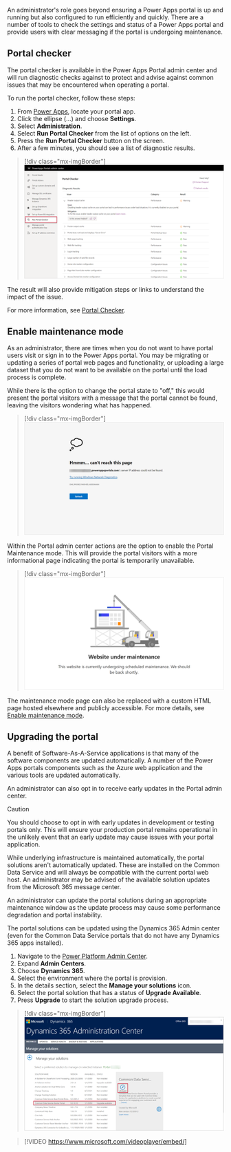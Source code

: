 An administrator's role goes beyond ensuring a Power Apps portal is up and running but also configured to run efficiently and quickly.  There are a number of tools to check the settings and status of a Power Apps portal and provide users with clear messaging if the portal is undergoing maintenance.

## Portal checker

The portal checker is available in the Power Apps Portal admin center and will run diagnostic checks against to protect and advise against common issues that may be encountered when operating a portal.

To run the portal checker, follow these steps:

1. From [Power Apps](https://make.powerapps.com/?azure-portal=true), locate your portal app.
1. Click the ellipse (...) and choose **Settings**.
1. Select **Administration**.
1. Select **Run Portal Checker** from the list of options on the left.
1. Press the **Run Portal Checker** button on the screen.
1. After a few minutes, you should see a list of diagnostic results.

> [!div class="mx-imgBorder"]
> [![Portal Checker](../media/portal-checker.png)](../media/portal-checker.png#lightbox)

The result will also provide mitigation steps or links to understand the impact of the issue.

For more information, see [Portal Checker](https://docs.microsoft.com/powerapps/maker/portals/admin/portal-checker/?azure-portal=true).

## Enable maintenance mode

As an administrator, there are times when you do not want to have portal users visit or sign in to the Power Apps portal.  You may be migrating or updating a series of portal web pages and functionality, or uploading a large dataset that you do not want to be available on the portal until the load process is complete.

While there is the option to change the portal state to "off," this would present the portal visitors with a message that the portal cannot be found, leaving the visitors wondering what has happened.

> [!div class="mx-imgBorder"]
> [![Portal Off](../media/portal-off.png)](../media/portal-off.png#lightbox)

Within the Portal admin center actions are the option to enable the Portal Maintenance mode.  This will provide the portal visitors with a more informational page indicating the portal is temporarily unavailable.

> [!div class="mx-imgBorder"]
> [![Maintenance Mode](../media/maintenance-mode.png)](../media/maintenance-mode.png#lightbox)

The maintenance mode page can also be replaced with a custom HTML page hosted elsewhere and publicly accessible. For more details, see [Enable maintenance mode](https://docs.microsoft.com/powerapps/maker/portals/admin/enable-maintenance-mode#enable-maintenance-mode/?azure-portal=true).

## Upgrading the portal

A benefit of Software-As-A-Service applications is that many of the software components are updated automatically.  A number of the Power Apps portals components such as the Azure web application and the various tools are updated automatically.  

An administrator can also opt in to receive early updates in the Portal admin center.

> [!CAUTION]
> You should choose to opt in with early updates in development or testing portals only. This will ensure your production portal remains operational in the unlikely event that an early update may cause issues with your portal application.

While underlying infrastructure is maintained automatically, the portal solutions aren't automatically updated.  These are installed on the Common Data Service and will always be compatible with the current portal web host.  An administrator may be advised of the available solution updates from the Microsoft 365 message center.

An administrator can update the portal solutions during an appropriate maintenance window as the update process may cause some performance degradation and portal instability.

The portal solutions can be updated using the Dynamics 365 Admin center (even for the Common Data Service portals that do not have any Dynamics 365 apps installed).

1. Navigate to the [Power Platform Admin Center](https://aka.ms/ppac/?azure-portal=true).
1. Expand **Admin Centers**.
1. Choose **Dynamics 365**.
1. Select the environment where the portal is provision.
1. In the details section, select the **Manage your solutions** icon.
1. Select the portal solution that has a status of **Upgrade Available**.
1. Press **Upgrade** to start the solution upgrade process.

> [!div class="mx-imgBorder"]
> [![Update Portal Solutions](../media/update-portal-solutions.png)](../media/update-portal-solutions.png#lightbox)

> [!VIDEO https://www.microsoft.com/videoplayer/embed/]
